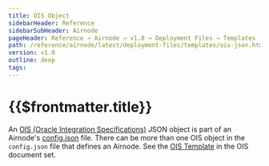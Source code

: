 ```yaml
---
title: OIS Object
sidebarHeader: Reference
sidebarSubHeader: Airnode
pageHeader: Reference → Airnode → v1.0 → Deployment Files → Templates
path: /reference/airnode/latest/deployment-files/templates/ois-json.html
version: v1.0
outline: deep
tags:
---
```


<VersionWarning/>

<PageHeader/>

# {{$frontmatter.title}}

An [OIS (Oracle Integration Specifications)](/reference/ois/latest/) JSON object
is part of an Airnode's [config.json](../config-json.md) file. There can be more
than one OIS object in the `config.json` file that defines an Airnode. See the
[OIS Template](/reference/ois/latest/template.md) in the OIS document set.
